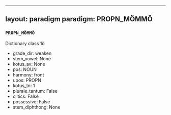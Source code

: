 
---
layout: paradigm
paradigm: PROPN_MÖMMÖ
---
### ` PROPN_MÖMMÖ `

Dictionary class 1ö
* grade_dir: weaken
* stem_vowel: None
* kotus_av: None
* pos: NOUN
* harmony: front
* upos: PROPN
* kotus_tn: 1
* plurale_tantum: False
* clitics: False
* possessive: False
* stem_diphthong: None
